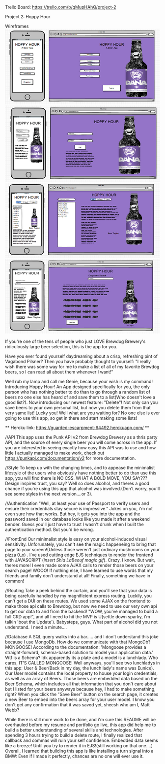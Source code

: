 Trello Board: https://trello.com/b/qMupHAhQ/project-2

Project 2: Hoppy Hour

Wireframes
![Alt text](./img/signup.png?raw=true "Signup Page")
![Alt text](./img/login.png?raw=true "Login Page")
![Alt text](./img/myBeers.png?raw=true "User Home Page")
![Alt text](./img/search.png?raw=true "Search Page")

If you're one of the tens of people who just LOVE Brewdog Brewery's ridiculously large beer selection, this is the app for you. 

Have you ever found yourself daydreaming about a crisp, refreshing pint of Vagabond Pilsner? Then you have probably thought to yourself: "I really wish there was some way for me to make a list of all of my favorite Brewdog beers, so I can read all about them whenever I want!"

Well rub my lamp and call me Genie, because your wish is my command! Introducing Hoppy Hour! An App designed specifically for you, the only person who has nothing better to do than to go through a random list of beers no one else has heard of and save them to a list(Who doesn't love a good list?). Now introducing our newest feature: "Delete"! Not only can you save beers to your own personal list, but now you delete them from that very same list! Lucky you! Well what are you waiting for? No one else is ever going to use this app, so get in there and start making some lists!

** Heroku link: https://guarded-escarpment-64492.herokuapp.com/ **


//API
This app uses the Punk API v2 from Brewdog Brewery as a thris party API, and the source of every single beer you will come across in the app. If you are interested in seeing exactly how easy this API was to use and how little I actually managed to make work, check out https://punkapi.com/documentation/v2 for more documentation. 

//Style
To keep up with the changing times, and to appease the minimalist lifestyle of the users who obviously have nothing better to do than use this app, you will find there is NO CSS. WHAT A BOLD MOVE, YOU SAY??? Design inspires trust, you say? Well so does alcohol, and theres a good chance if you're using this app that alcohol was involved.(Don't worry, you'll see some styles in the next version....or 3). 

//Authentication
"Well, at least your use of Passport to verify users and ensure their credentials stay secure is impressive." Jokes on you, i'm not even sure how that works. But hey, it gets you into the app and the password saved in our database looks like you made it after a weekend bender. Guess you'll just have to trust I wasn't drunk when I built the authentication method. But you'd be wrong. 

//FrontEnd
Our minimalist style is easy on your alcohol-induced visual sensitivity. Unforunately, you can't see the magic happeneing to bring that page to your screen!(Unless those weren't just ordinary mushrooms on your pizza 0_o) . I've used cutting edge EJS techniques to render the frontend with JAVASCRIPT (*insert Shia LaBeouf magic gif*). Crazy, I know. But wait, theres more! I even made some AJAX calls to render those beers on your search page! WOOO! If nothing else, I have learned to use words that my friends and family don't understand at all! Finally, something we have in common! 

//Routing
Take a peek behind the curtain, and you'll see that your data is being carefully handled by my magnificient express routing. Luckily, you can't get a DUI on these routes. We used some AJAX on the frontend to make those api calls to Brewdog, but now we need to use our very own api to get our data to and from the backend! "WOW, you've managed to build a full CRD app!", and all I need to hit the MVP is U(settle down sparky, i'm talkin 'bout the Update'). Babysteps, guys. What part of alcohol did you not understand. I need a minute....

//Database
A SQL query walks into a bar..... and I don't understand this joke because I use MongoDb. How do we communicate with that MongoDb? MONGOOSE! According to the documentation: 'Mongoose provides a straight-forward, schema-based solution to model your application data.' Wtf is a Schema? Idk apparently its a plate and a model is a lunchlady. Who cares, IT'S CALLED MONGOOSE! Well anyways, you'll see two lunchladys in this app: User & Beer(Back in my day, the lunch lady's name was Eunice). Our User model contains the local property to house your login credentials, as well as an array of Beers. Those beers are embedded data based on the Beer Schema, which includes all that information that you don't care about but I listed for your beers anyways because hey, I had to make something, right? When you click the "Save Beer" button on the search page, it creates a new Beer to embed into the beers array for your user model. I know you don't get any confirmation that it was saved yet, sheesh who am I, Matt Webb? 

While there is still more work to be done, and i'm sure this README will be overhauled before my resume and portfolio go live, this app did help me to build a better understanding of several skills and technologies. After spending 3 hours trying to build a delete route, I finally realized that callback and commas will ruin your self confidence. Embedded data seems like a breeze! Until you try to render it in EJS!(still working on that one....)  Overall, I learned that building this app is like installing a turn signal into a BMW: Even if I made it perfectly, chances are no one will ever use it.




